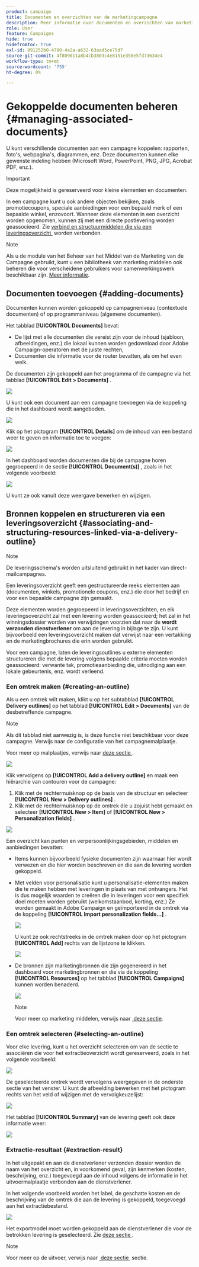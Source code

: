 ```yaml
---
product: campaign
title: Documenten en overzichten van de marketingcampagne
description: Meer informatie over documenten en overzichten van marketingcampagnes
role: User
feature: Campaigns
hide: true
hidefromtoc: true
exl-id: 891252b0-4700-4a2a-a632-63aad5ce75d7
source-git-commit: 4f809011a8b4cb3803c4e8151e358e5fd73634e4
workflow-type: tm+mt
source-wordcount: '755'
ht-degree: 0%

---
```


# Gekoppelde documenten beheren {#managing-associated-documents}

U kunt verschillende documenten aan een campagne koppelen: rapporten, foto&#39;s, webpagina&#39;s, diagrammen, enz. Deze documenten kunnen elke gewenste indeling hebben (Microsoft Word, PowerPoint, PNG, JPG, Acrobat PDF, enz.).

>[!IMPORTANT]
>
>Deze mogelijkheid is gereserveerd voor kleine elementen en documenten.

In een campagne kunt u ook andere objecten bekijken, zoals promotiecoupons, speciale aanbiedingen voor een bepaald merk of een bepaalde winkel, enzovoort. Wanneer deze elementen in een overzicht worden opgenomen, kunnen zij met een directe postlevering worden geassocieerd. Zie [&#x200B; verbind en structuurmiddelen die via een leveringsoverzicht &#x200B;](#associating-and-structuring-resources-linked-via-a-delivery-outline) worden verbonden.

>[!NOTE]
>
>Als u de module van het Beheer van het Middel van de Marketing van de Campagne gebruikt, kunt u een bibliotheek van marketing middelen ook beheren die voor verscheidene gebruikers voor samenwerkingswerk beschikbaar zijn. [Meer informatie](../../mrm/using/managing-marketing-resources.md).

## Documenten toevoegen {#adding-documents}

Documenten kunnen worden gekoppeld op campagneniveau (contextuele documenten) of op programmaniveau (algemene documenten).

Het tabblad **[!UICONTROL Documents]** bevat:

* De lijst met alle documenten die vereist zijn voor de inhoud (sjabloon, afbeeldingen, enz.) die lokaal kunnen worden gedownload door Adobe Campaign-operatoren met de juiste rechten,
* Documenten die informatie voor de router bevatten, als om het even welk.

De documenten zijn gekoppeld aan het programma of de campagne via het tabblad **[!UICONTROL Edit > Documents]** .

![](assets/s_ncs_user_op_add_document.png)

U kunt ook een document aan een campagne toevoegen via de koppeling die in het dashboard wordt aangeboden.

![](assets/add_a_document_in_op.png)

Klik op het pictogram **[!UICONTROL Details]** om de inhoud van een bestand weer te geven en informatie toe te voegen:

![](assets/s_ncs_user_op_add_document_details.png)

In het dashboard worden documenten die bij de campagne horen gegroepeerd in de sectie **[!UICONTROL Document(s)]** , zoals in het volgende voorbeeld:

![](assets/s_ncs_user_op_edit_document.png)

U kunt ze ook vanuit deze weergave bewerken en wijzigen.

## Bronnen koppelen en structureren via een leveringsoverzicht {#associating-and-structuring-resources-linked-via-a-delivery-outline}

>[!NOTE]
>
>De leveringsschema&#39;s worden uitsluitend gebruikt in het kader van direct-mailcampagnes.

Een leveringsoverzicht geeft een gestructureerde reeks elementen aan (documenten, winkels, promotionele coupons, enz.) die door het bedrijf en voor een bepaalde campagne zijn gemaakt.

Deze elementen worden gegroepeerd in leveringsoverzichten, en elk leveringsoverzicht zal met een levering worden geassocieerd; het zal in het winningsdossier worden van verwijzingen voorzien dat naar de **wordt verzonden dienstverlener** om aan de levering in bijlage te zijn. U kunt bijvoorbeeld een leveringsoverzicht maken dat verwijst naar een vertakking en de marketingbrochures die erin worden gebruikt.

Voor een campagne, laten de leveringsoutlines u externe elementen structureren die met de levering volgens bepaalde criteria moeten worden geassocieerd: verwante tak, promotieaanbieding die, uitnodiging aan een lokale gebeurtenis, enz. wordt verleend.

### Een omtrek maken {#creating-an-outline}

Als u een omtrek wilt maken, klikt u op het subtabblad **[!UICONTROL Delivery outlines]** op het tabblad **[!UICONTROL Edit > Documents]** van de desbetreffende campagne.

>[!NOTE]
>
>Als dit tabblad niet aanwezig is, is deze functie niet beschikbaar voor deze campagne. Verwijs naar de configuratie van het campagnemalplaatje.
>   
>Voor meer op malplaatjes, verwijs naar [&#x200B; deze sectie &#x200B;](../../campaign/using/marketing-campaign-templates.md#campaign-templates).

![](assets/s_ncs_user_op_composition_link.png)

Klik vervolgens op **[!UICONTROL Add a delivery outline]** en maak een hiërarchie van contouren voor de campagne:

1. Klik met de rechtermuisknop op de basis van de structuur en selecteer **[!UICONTROL New > Delivery outlines]** .
1. Klik met de rechtermuisknop op de omtrek die u zojuist hebt gemaakt en selecteer **[!UICONTROL New > Item]** of **[!UICONTROL New > Personalization fields]** .

![](assets/s_ncs_user_op_add_composition.png)

Een overzicht kan punten en verpersoonlijkingsgebieden, middelen en aanbiedingen bevatten:

* Items kunnen bijvoorbeeld fysieke documenten zijn waarnaar hier wordt verwezen en die hier worden beschreven en die aan de levering worden gekoppeld.
* Met velden voor personalisatie kunt u personalisatie-elementen maken die te maken hebben met leveringen in plaats van met ontvangers. Het is dus mogelijk waarden te creëren die in leveringen voor een specifiek doel moeten worden gebruikt (welkomstaanbod, korting, enz.) Ze worden gemaakt in Adobe Campaign en geïmporteerd in de omtrek via de koppeling **[!UICONTROL Import personalization fields...]** .

  ![](assets/s_ncs_user_op_add_composition_field.png)

  U kunt ze ook rechtstreeks in de omtrek maken door op het pictogram **[!UICONTROL Add]** rechts van de lijstzone te klikken.

  ![](assets/s_ncs_user_op_add_composition_field_button.png)

* De bronnen zijn marketingbronnen die zijn gegenereerd in het dashboard voor marketingbronnen en die via de koppeling **[!UICONTROL Resources]** op het tabblad **[!UICONTROL Campaigns]** kunnen worden benaderd.

  ![](assets/s_ncs_user_mkg_resource_ovv.png)

  >[!NOTE]
  >
  >Voor meer op marketing middelen, verwijs naar [&#x200B; deze sectie &#x200B;](../../mrm/using/managing-marketing-resources.md).

### Een omtrek selecteren {#selecting-an-outline}

Voor elke levering, kunt u het overzicht selecteren om van de sectie te associëren die voor het extractieoverzicht wordt gereserveerd, zoals in het volgende voorbeeld:

![](assets/s_ncs_user_op_select_composition.png)

De geselecteerde omtrek wordt vervolgens weergegeven in de onderste sectie van het venster. U kunt de afbeelding bewerken met het pictogram rechts van het veld of wijzigen met de vervolgkeuzelijst:

![](assets/s_ncs_user_op_select_composition_b.png)

Het tabblad **[!UICONTROL Summary]** van de levering geeft ook deze informatie weer:

![](assets/s_ncs_user_op_select_composition_c.png)

### Extractie-resultaat {#extraction-result}

In het uitgepakt en aan de dienstverlener verzonden dossier worden de naam van het overzicht en, in voorkomend geval, zijn kenmerken (kosten, beschrijving, enz.) toegevoegd aan de inhoud volgens de informatie in het uitvoermalplaatje verbonden aan de dienstverlener.

In het volgende voorbeeld worden het label, de geschatte kosten en de beschrijving van de omtrek die aan de levering is gekoppeld, toegevoegd aan het extractiebestand.

![](assets/s_ncs_user_op_composition_in_export_template.png)

Het exportmodel moet worden gekoppeld aan de dienstverlener die voor de betrokken levering is geselecteerd. Zie [&#x200B; deze sectie &#x200B;](../../campaign/using/providers-stocks-and-budgets.md#creating-service-providers-and-their-cost-structures).

>[!NOTE]
>
>Voor meer op de uitvoer, verwijs naar [&#x200B; deze sectie &#x200B;](../../platform/using/get-started-data-import-export.md) sectie.
